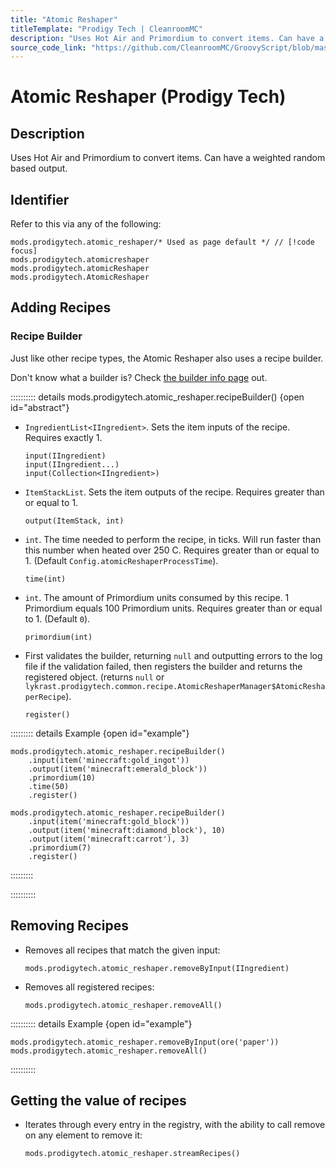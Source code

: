 ```yaml
---
title: "Atomic Reshaper"
titleTemplate: "Prodigy Tech | CleanroomMC"
description: "Uses Hot Air and Primordium to convert items. Can have a weighted random based output."
source_code_link: "https://github.com/CleanroomMC/GroovyScript/blob/master/src/main/java/com/cleanroommc/groovyscript/compat/mods/prodigytech/AtomicReshaper.java"
---
```


# Atomic Reshaper (Prodigy Tech)

## Description

Uses Hot Air and Primordium to convert items. Can have a weighted random based output.

## Identifier

Refer to this via any of the following:

```groovy:no-line-numbers {1}
mods.prodigytech.atomic_reshaper/* Used as page default */ // [!code focus]
mods.prodigytech.atomicreshaper
mods.prodigytech.atomicReshaper
mods.prodigytech.AtomicReshaper
```


## Adding Recipes

### Recipe Builder

Just like other recipe types, the Atomic Reshaper also uses a recipe builder.

Don't know what a builder is? Check [the builder info page](../../getting_started/builder.md) out.

:::::::::: details mods.prodigytech.atomic_reshaper.recipeBuilder() {open id="abstract"}
- `IngredientList<IIngredient>`. Sets the item inputs of the recipe. Requires exactly 1.

    ```groovy:no-line-numbers
    input(IIngredient)
    input(IIngredient...)
    input(Collection<IIngredient>)
    ```

- `ItemStackList`. Sets the item outputs of the recipe. Requires greater than or equal to 1.

    ```groovy:no-line-numbers
    output(ItemStack, int)
    ```

- `int`. The time needed to perform the recipe, in ticks. Will run faster than this number when heated over 250 C. Requires greater than or equal to 1. (Default `Config.atomicReshaperProcessTime`).

    ```groovy:no-line-numbers
    time(int)
    ```

- `int`. The amount of Primordium units consumed by this recipe. 1 Primordium equals 100 Primordium units. Requires greater than or equal to 1. (Default `0`).

    ```groovy:no-line-numbers
    primordium(int)
    ```

- First validates the builder, returning `null` and outputting errors to the log file if the validation failed, then registers the builder and returns the registered object. (returns `null` or `lykrast.prodigytech.common.recipe.AtomicReshaperManager$AtomicReshaperRecipe`).

    ```groovy:no-line-numbers
    register()
    ```

::::::::: details Example {open id="example"}
```groovy:no-line-numbers
mods.prodigytech.atomic_reshaper.recipeBuilder()
    .input(item('minecraft:gold_ingot'))
    .output(item('minecraft:emerald_block'))
    .primordium(10)
    .time(50)
    .register()

mods.prodigytech.atomic_reshaper.recipeBuilder()
    .input(item('minecraft:gold_block'))
    .output(item('minecraft:diamond_block'), 10)
    .output(item('minecraft:carrot'), 3)
    .primordium(7)
    .register()
```

:::::::::

::::::::::

## Removing Recipes

- Removes all recipes that match the given input:

    ```groovy:no-line-numbers
    mods.prodigytech.atomic_reshaper.removeByInput(IIngredient)
    ```

- Removes all registered recipes:

    ```groovy:no-line-numbers
    mods.prodigytech.atomic_reshaper.removeAll()
    ```

:::::::::: details Example {open id="example"}
```groovy:no-line-numbers
mods.prodigytech.atomic_reshaper.removeByInput(ore('paper'))
mods.prodigytech.atomic_reshaper.removeAll()
```

::::::::::

## Getting the value of recipes

- Iterates through every entry in the registry, with the ability to call remove on any element to remove it:

    ```groovy:no-line-numbers
    mods.prodigytech.atomic_reshaper.streamRecipes()
    ```
